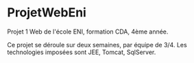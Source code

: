 # ProjetWebEni
Projet 1 Web de l'école ENI, formation CDA, 4ème année. 


Ce projet se déroule sur deux semaines, par équipe de 3/4.
Les technologies imposées sont JEE, Tomcat, SqlServer.
